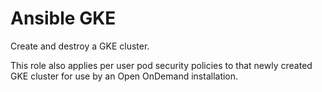 # Ansible GKE

Create and destroy a GKE cluster.

This role also applies per user pod security policies to that newly
created GKE cluster for use by an Open OnDemand installation.
